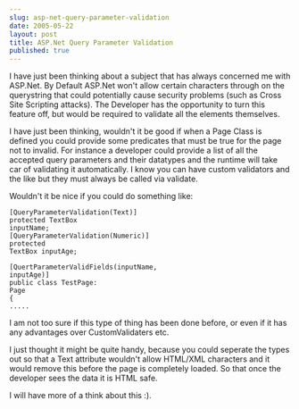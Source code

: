```yaml
---
slug: asp-net-query-parameter-validation
date: 2005-05-22
layout: post
title: ASP.Net Query Parameter Validation
published: true
---
```

I have just been thinking about a subject that has always concerned me with ASP.Net.  By Default ASP.Net won't allow certain characters through on the querystring that could potentially cause security problems (such as Cross Site Scripting attacks).  The Developer has the opportunity to turn this feature off, but would be required to validate all the elements themselves.<p />I have just been thinking, wouldn't it be good if when a Page Class is defined you could provide some predicates that must be true for the page not to invalid.  For instance a developer could provide a list of all the accepted query parameters and their datatypes and the runtime will take car of validating it automatically.  I know you can have custom validators and the like but they must always be called via validate.<p />Wouldn't it be nice if you could do something like:<p /><code>[QueryParameterValidation(Text)]<br />protected TextBox inputName;<br />[QueryParameterValidation(Numeric)]<br />protected TextBox inputAge;<br /><br />[QuertParameterValidFields(inputName, inputAge)]<br />public class TestPage: Page<br />{<br />.....<br /></code><p />I am not too sure if this type of thing has been done before, or even if it has any advantages over CustomValidaters etc.<p />I just thought it might be quite handy, because you could seperate the types out so that a Text attribute wouldn't allow HTML/XML characters and it would remove this before the page is completely loaded.  So that once the developer sees the data it is HTML safe.<p />I will have more of a think about this :).<br /><div class="blogger-post-footer"><img class="posterous_download_image" src="https://blogger.googleusercontent.com/tracker/8109338-111678809704802315?l=www.kinlan.co.uk%2Findex.html" height="1" alt="" width="1" /></div>

